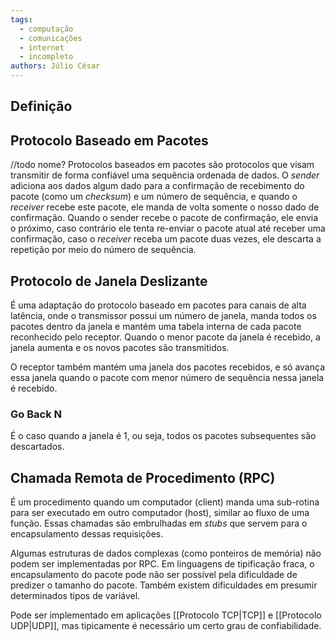 ```yaml
---
tags:
  - computação
  - comunicações
  - internet
  - incompleto
authors: Júlio César
---
```

## Definição


## Protocolo Baseado em Pacotes
//todo nome?
Protocolos baseados em pacotes  são protocolos que visam transmitir de forma confiável uma sequência ordenada de dados. O _sender_ adiciona aos dados algum dado para a confirmação de recebimento do pacote (como um _checksum_) e um número de sequência, e quando o _receiver_ recebe este pacote, ele manda de volta somente o nosso dado de confirmação. Quando o sender recebe o pacote de confirmação, ele envia o próximo, caso contrário ele tenta re-enviar o pacote atual até receber uma confirmação, caso o _receiver_ receba um pacote duas vezes, ele descarta a repetição por meio do número de sequência.

## Protocolo de Janela Deslizante

É uma adaptação do protocolo baseado em pacotes para canais de alta latência, onde o transmissor possui um número de janela, manda todos os pacotes dentro da janela e mantém uma tabela interna de cada pacote reconhecido pelo receptor. Quando o menor pacote da janela é recebido, a janela aumenta e os novos pacotes são transmitidos.

O receptor também mantém uma janela dos pacotes recebidos, e só avança essa janela quando o pacote com menor número de sequência nessa janela é recebido.
### Go Back N
É o caso quando a janela é 1, ou seja, todos os pacotes subsequentes são descartados.

## Chamada Remota de Procedimento (RPC)

É um procedimento quando um computador (client) manda uma sub-rotina para ser executado em outro computador (host), similar ao fluxo de uma função. Essas chamadas são embrulhadas em _stubs_ que servem para o encapsulamento dessas requisições.

Algumas estruturas de dados complexas (como ponteiros de memória) não podem ser implementadas por RPC. Em linguagens de tipificação fraca, o encapsulamento do pacote pode não ser possível pela dificuldade de predizer o tamanho do pacote. Também existem dificuldades em presumir determinados tipos de variável.

Pode ser implementado em aplicações [[Protocolo TCP|TCP]] e [[Protocolo UDP|UDP]], mas tipicamente é necessário um certo grau de confiabilidade.